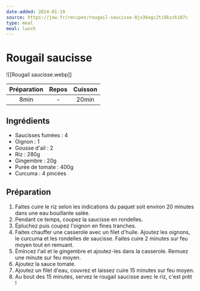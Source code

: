 ```yaml
---
date-added: 2024-01-19
source: https://jow.fr/recipes/rougail-saucisse-8jx36xgc2ti8kzzk107c
type: meal
meal: lunch
---
```


# Rougail saucisse

![[Rougail saucisse.webp]]

| Préparation | Repos | Cuisson |
|:-----------:|:-----:|:-------:|
|    8min     |   -   |  20min  |

## Ingrédients

- Saucisses fumées : 4
- Oignon : 1
- Gousse d'ail : 2
- Riz : 280g
- Gingembre : 20g
- Purée de tomate : 400g
- Curcuma : 4 pincées

## Préparation

1. Faites cuire le riz selon les indications du paquet soit environ 20 minutes dans une eau bouillante salée.
2. Pendant ce temps, coupez la saucisse en rondelles.
3. Épluchez puis coupez l'oignon en fines tranches.
4. Faites chauffer une casserole avec un filet d'huile. Ajoutez les oignons, le curcuma et les rondelles de saucisse. Faites cuire 2 minutes sur feu moyen tout en remuant.
5. Émincez l'ail et le gingembre et ajoutez-les dans la casserole. Remuez une minute sur feu moyen.
6. Ajoutez la sauce tomate.
7. Ajoutez un filet d'eau, couvrez et laissez cuire 15 minutes sur feu moyen.
8. Au bout des 15 minutes, servez le rougail saucisse avec le riz, c'est prêt !
